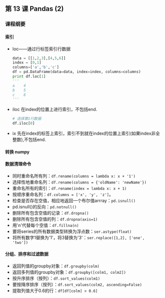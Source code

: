 ## 第 13 课 Pandas (2)

### 课程纲要

#### 索引

- loc——通过行标签索引行数据

  ```python
  data = [[1,2,3],[4,5,6]]
  index = [0,1]
  columns=['a','b','c']
  df = pd.DataFrame(data=data, index=index, columns=columns)
  print df.loc[1]
  '''
  a    4
  b    5
  c    6
  '''
  ```

- iloc 在index的位置上进行索引，不包括end.

  ```python
  # 选择第1行数据
  df.iloc[0]
  ```

  

- ix 先在index的标签上索引，索引不到就在index的位置上索引(如果index非全整数),不包括end.

#### 转换 numpy

#### 数据清理命令

- 同时重命名所有列：`df.rename(columns = lambda x: x + '1')`
- 选择性地重命名列：`df.rename(columns = {'oldName': 'newName'})`
- 重命名所有的索引：`df.rename(index = lambda x: x + 1)`
- 按顺序重命名列：`df.columns = ['x', 'y', 'z']`。
- 检查是否存在空值，相应地返回一个布尔值arrray：`pd.isnull()`
- pd.isnull()的反向：`pd.notnull()`
- 删除所有包含空值的记录：`df.dropna()`
- 删除所有包含空值的列：`df.dropna(axis=1)`
- 用'n'代替每个空值：`df.fillna(n)`
- 要将series的所有数据类型转换为浮点数：`ser.astype(float)`
- 将所有数字1替换为'1'，将3替换为'3'：`ser.replace([1,2], ['one', 'two'])`

#### 分组、排序和过滤数据

- 返回列值的groupby对象：`df.groupby(colm)`
- 返回多列值的groupby对象：`df.groupby([colm1, colm2])`
- 按升序排序（按列）：`df.sort_values(colm1)`
- 要按降序排序（按列）：`df.sort_values(colm2, ascending=False)`
- 提取列值大于0.6的行：`df[df[colm] > 0.6]`
